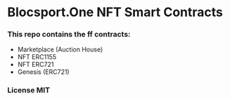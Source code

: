 # Blocsport.One NFT Smart Contracts

### This repo contains the ff contracts:
- Marketplace (Auction House)
- NFT ERC1155
- NFT ERC721
- Genesis (ERC721)

### License MIT
